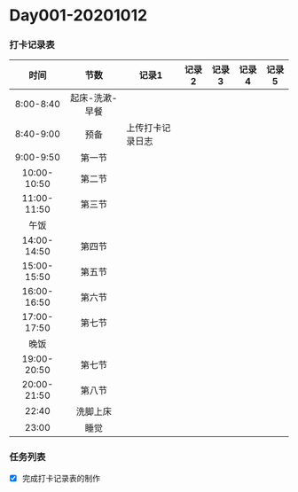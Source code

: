 # Day001-20201012

### 打卡记录表

|    时间     |      节数      | 记录1            | 记录2 | 记录3 | 记录4 | 记录5 |
| :---------: | :------------: | ---------------- | ----- | ----- | ----- | ----- |
|  8:00-8:40  | 起床-洗漱-早餐 |                  |       |       |       |       |
|  8:40-9:00  |      预备      | 上传打卡记录日志 |       |       |       |       |
|  9:00-9:50  |     第一节     |                  |       |       |       |       |
| 10:00-10:50 |     第二节     |                  |       |       |       |       |
| 11:00-11:50 |     第三节     |                  |       |       |       |       |
|    午饭     |                |                  |       |       |       |       |
| 14:00-14:50 |     第四节     |                  |       |       |       |       |
| 15:00-15:50 |     第五节     |                  |       |       |       |       |
| 16:00-16:50 |     第六节     |                  |       |       |       |       |
| 17:00-17:50 |     第七节     |                  |       |       |       |       |
|    晚饭     |                |                  |       |       |       |       |
| 19:00-20:50 |     第七节     |                  |       |       |       |       |
| 20:00-21:50 |     第八节     |                  |       |       |       |       |
|    22:40    |    洗脚上床    |                  |       |       |       |       |
|    23:00    |      睡觉      |                  |       |       |       |       |

### 任务列表

- [x] 完成打卡记录表的制作